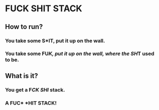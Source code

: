 # FUCK SHIT STACK

## How to run?

### You take some S*IT, put it up on the wall.
### You take some FU*K, put it up on the wall, where the SH*T used to be.

## What is it?

### You get a F*CK SHI* stack.
### A FUC* *HIT STACK!